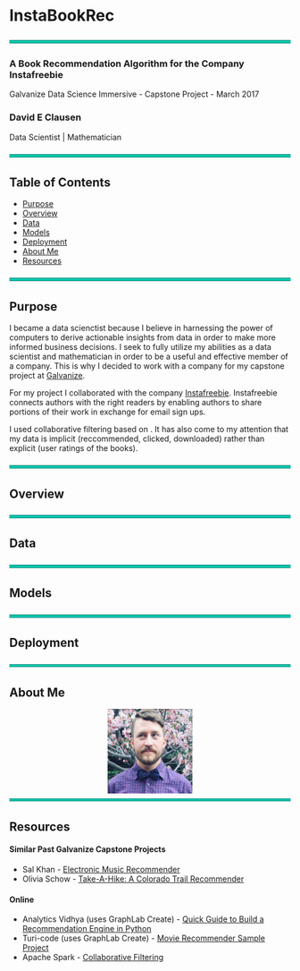 # InstaBookRec  

<img src="images/break_line.png">

### A Book Recommendation Algorithm for the Company Instafreebie
Galvanize Data Science Immersive - Capstone Project - March 2017

### David E Clausen
Data Scientist | Mathematician

<img src="images/break_line.png">

## Table of Contents
- [Purpose](#purpose)
- [Overview](#overview)
- [Data](#data)
- [Models](#models)
- [Deployment](#deployment)
- [About Me](#about-me)
- [Resources](#resources)

<img src="images/break_line.png">

## Purpose

I became a data scienctist because I believe in harnessing the power of computers to derive actionable insights from data in order to make more informed business decisions.  I seek to fully utilize my abilities as a data scientist and mathematician in order to be a useful and effective member of a company.  This is why I decided to work with a company for my capstone project at [Galvanize](http://www.galvanize.com).  

For my project I collaborated with the company [Instafreebie](https://www.instafreebie.com).  Instafreebie connects authors with the right readers by enabling authors to share portions of their work in exchange for email sign ups.


I used collaborative filtering based on .  It has also come to my attention that my data is implicit (reccommended, clicked, downloaded) rather than explicit (user ratings of the books).

<img src="images/break_line.png">

## Overview

<img src="images/break_line.png">

## Data

<img src="images/break_line.png">

## Models

<img src="images/break_line.png">

## Deployment

<img src="images/break_line.png">

## About Me
<div style="text-align:center"><img align="middle" src="images/IMG_1968_square.PNG" width=30% height=30%/></div>


<img src="images/break_line.png">

## Resources

#### Similar Past Galvanize Capstone Projects

* Sal Khan - [Electronic Music Recommender](https://github.com/salmank09/musicrecommender)
* Olivia Schow - [Take-A-Hike: A Colorado Trail Recommender](https://github.com/oschow/take-a-hike)


#### Online

* Analytics Vidhya (uses GraphLab Create) - [Quick Guide to Build a Recommendation Engine in Python](https://www.analyticsvidhya.com/blog/2016/06/quick-guide-build-recommendation-engine-python/)
* Turi-code (uses GraphLab Create) - [Movie Recommender Sample Project](https://github.com/turi-code/sample-movie-recommender)
* Apache Spark - [Collaborative Filtering](https://spark.apache.org/docs/latest/ml-collaborative-filtering.html)
